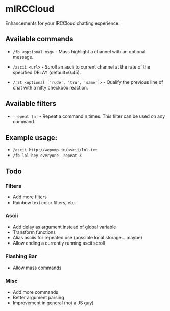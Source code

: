 # mIRCCloud

Enhancements for your IRCCloud chatting experience.

## Available commands

- `/fb <optional msg>` - Mass highlight a channel with an optional message.

- `/ascii <url>` - Scroll an ascii to current channel at the rate of the specified DELAY (default=0.45).

- `/rst <optional ['rude', 'tru', 'same']>` - Qualify the previous line of chat with a nifty checkbox reaction.

## Available filters

- `-repeat [n]` - Repeat a command n times. This filter can be used on any command.

## Example usage: 

- `/ascii http://wepump.in/ascii/lol.txt`
- `/fb lol hey everyone -repeat 3`

## Todo

### Filters
- Add more filters
- Rainbow text color filters, etc.

### Ascii
- Add delay as argument instead of global variable
- Transform functions
- Alias asciis for repeated use (possible local storage... maybe)
- Allow ending a currently running ascii scroll

### Flashing Bar
- Allow mass commands


### Misc

- Add more commands
- Better argument parsing
- Improvement in general (not a JS guy)
